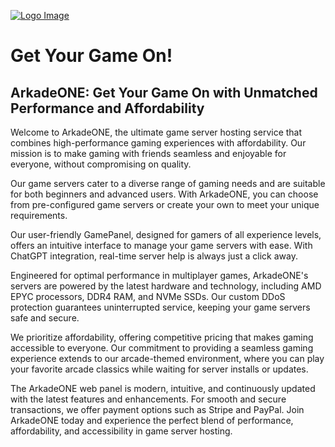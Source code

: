 [![Logo Image](https://cdn.arkade.one/files/assets/img/logo.png)](https://arkade.one)
# Get Your Game On!

## ArkadeONE: Get Your Game On with Unmatched Performance and Affordability

Welcome to ArkadeONE, the ultimate game server hosting service that combines high-performance gaming experiences with affordability. Our mission is to make gaming with friends seamless and enjoyable for everyone, without compromising on quality.

Our game servers cater to a diverse range of gaming needs and are suitable for both beginners and advanced users. With ArkadeONE, you can choose from pre-configured game servers or create your own to meet your unique requirements.

Our user-friendly GamePanel, designed for gamers of all experience levels, offers an intuitive interface to manage your game servers with ease. With ChatGPT integration, real-time server help is always just a click away.

Engineered for optimal performance in multiplayer games, ArkadeONE's servers are powered by the latest hardware and technology, including AMD EPYC processors, DDR4 RAM, and NVMe SSDs. Our custom DDoS protection guarantees uninterrupted service, keeping your game servers safe and secure.

We prioritize affordability, offering competitive pricing that makes gaming accessible to everyone. Our commitment to providing a seamless gaming experience extends to our arcade-themed environment, where you can play your favorite arcade classics while waiting for server installs or updates.

The ArkadeONE web panel is modern, intuitive, and continuously updated with the latest features and enhancements. For smooth and secure transactions, we offer payment options such as Stripe and PayPal. Join ArkadeONE today and experience the perfect blend of performance, affordability, and accessibility in game server hosting.
